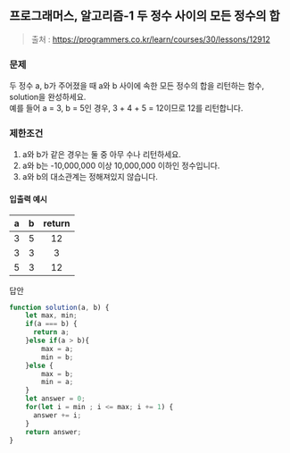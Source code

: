 ## 프로그래머스, 알고리즘-1 두 정수 사이의 모든 정수의 합
> 출처 : <https://programmers.co.kr/learn/courses/30/lessons/12912>

### 문제  
두 정수 a, b가 주어졌을 때 a와 b 사이에 속한 모든 정수의 합을 리턴하는 함수, solution을 완성하세요.  
예를 들어 a = 3, b = 5인 경우, 3 + 4 + 5 = 12이므로 12를 리턴합니다.  

### 제한조건
1. a와 b가 같은 경우는 둘 중 아무 수나 리턴하세요.  
2. a와 b는 -10,000,000 이상 10,000,000 이하인 정수입니다.  
3. a와 b의 대소관계는 정해져있지 않습니다.  

#### 입출력 예시 
| a | b | return |  
| :--: | :--: | :--: |  
| 3 | 5 | 12 |  
| 3 | 3 | 3 |  
| 5 | 3 | 12 |  

답안  
``` javascript
function solution(a, b) {
    let max, min;
    if(a === b) {
      return a;
    }else if(a > b){
        max = a;
        min = b;
    }else {
        max = b;
        min = a;
    }
    let answer = 0;
    for(let i = min ; i <= max; i += 1) {
      answer += i;
    }
    return answer;
}
```

